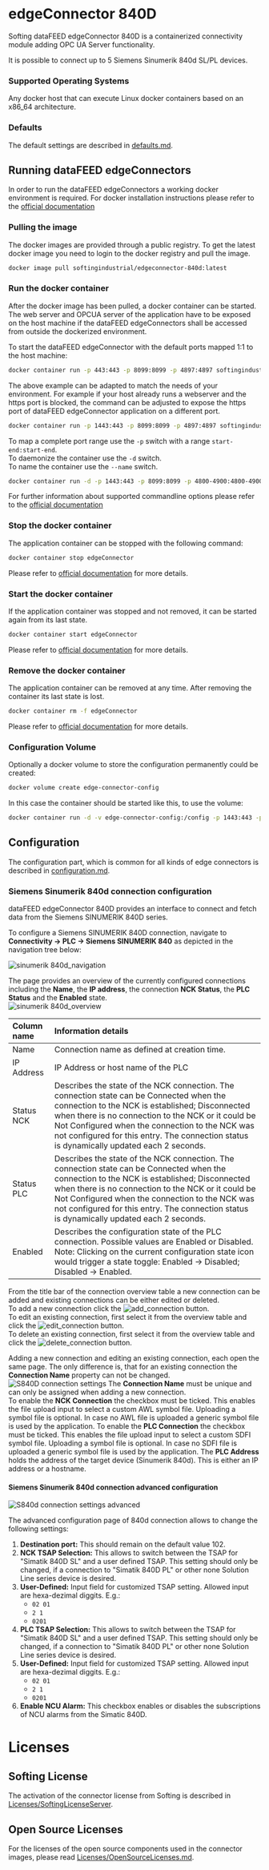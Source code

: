 # edgeConnector 840D

Softing dataFEED edgeConnector 840D is a containerized connectivity module adding OPC UA Server functionality.

It is possible to connect up to 5 Siemens Sinumerik 840d SL/PL devices.

### Supported Operating Systems

Any docker host that can execute Linux docker containers based on an x86_64 architecture.

### Defaults

The default settings are described in [defaults.md](../common/defaults.md).

## Running dataFEED edgeConnectors

In order to run the dataFEED edgeConnectors a working docker environment is required.
For docker installation instructions please refer to the [official documentation](https://docs.docker.com/install/)

### Pulling the image

The docker images are provided through a public registry.
To get the latest docker image you need to login to the docker registry and pull the image.
```bash
docker image pull softingindustrial/edgeconnector-840d:latest
```

### Run the docker container

After the docker image has been pulled, a docker container can be started.
The web server and OPCUA server of the application have to be exposed on the host machine if the dataFEED edgeConnectors shall be accessed from outside the dockerized environment.

To start the dataFEED edgeConnector with the default ports mapped 1:1 to the host machine:
```bash
docker container run -p 443:443 -p 8099:8099 -p 4897:4897 softingindustrial/edgeconnector-840d
```
The above example can be adapted to match the needs of your environment. For example if your host already runs a webserver and the https port is blocked, the command can be adjusted to expose the https port of dataFEED edgeConnector application on a different port.

```bash
docker container run -p 1443:443 -p 8099:8099 -p 4897:4897 softingindustrial/edgeconnector-840d
```
To map a complete port range use the `-p` switch with a range `start-end:start-end`.  
To daemonize the container use the `-d` switch.  
To name the container use the `--name` switch.  
```bash
docker container run -d -p 1443:443 -p 8099:8099 -p 4800-4900:4800-4900 --name edgeConnector softingindustrial/edgeconnector-840d
```
For further information about supported commandline options please refer to the [official documentation](https://docs.docker.com/engine/reference/commandline/run/)

### Stop the docker container

The application container can be stopped with the following command:
```bash
docker container stop edgeConnector
```
Please refer to [official documentation](https://docs.docker.com/engine/reference/commandline/container_stop/) for more details.

### Start the docker container
If the application container was stopped and not removed, it can be started again from its last state.
```bash
docker container start edgeConnector
```
Please refer to [official documentation](https://docs.docker.com/engine/reference/commandline/container_start/) for more details.


### Remove the docker container

The application container can be removed at any time. After removing the container its last state is lost.
```bash
docker container rm -f edgeConnector
```
Please refer to [official documentation](https://docs.docker.com/engine/reference/commandline/container_rm/) for more details.

### Configuration Volume

Optionally a docker volume to store the configuration permanently could be created:

```bash
docker volume create edge-connector-config
```

In this case the container should be started like this, to use the volume:

```bash
docker container run -d -v edge-connector-config:/config -p 1443:443 -p 8099:8099 -p 4800-4900:4800-4900 --name edgeConnector softingindustrial/edgeconnector-840d
```

## Configuration

The configuration part, which is common for all kinds of edge connectors is described in [configuration.md](../common/configuration.md).

### Siemens Sinumerik 840d connection configuration

dataFEED edgeConnector 840D provides an interface to connect and fetch data from the Siemens SINUMERIK 840D series.

To configure a Siemens SINUMERIK 840D connection, navigate to **Connectivity -> PLC -> Siemens SINUMERIK 840** as depicted in the navigation tree below:

![sinumerik 840d_navigation](../documentation_pics/s840d_navigation.png)

The page provides an overview of the currently configured connections including the **Name**, the **IP address**, the connection **NCK Status**, the **PLC Status** and the **Enabled** state.  
![sinumerik 840d_overview](../documentation_pics/s840d_overview.png)  


| Column name | Information details |
| :-- | :-- |
| Name | Connection name as defined at creation time. |
| IP Address | IP Address or host name of the PLC |
| Status NCK | Describes the state of the NCK connection. The connection state can be Connected when the connection to the NCK is established; Disconnected when there is no connection to the NCK or it could be Not Configured when the connection to the NCK was not configured for this entry. The connection status is dynamically updated each 2 seconds. |
| Status PLC | Describes the state of the NCK connection. The connection state can be Connected when the connection to the NCK is established; Disconnected when there is no connection to the NCK or it could be Not Configured when the connection to the NCK was not configured for this entry. The connection status is dynamically updated each 2 seconds. |
| Enabled | Describes the configuration state of the PLC connection. Possible values are Enabled or Disabled. Note: Clicking on the current configuration state icon would trigger a state toggle: Enabled -> Disabled; Disabled -> Enabled. |

From the title bar of the connection overview table a new connection can be added and existing connections can be either edited or deleted.  
To add a new connection click the ![add_connection](../documentation_pics/add_connection.png) button.  
To edit an existing connection, first select it from the overview table and click the ![edit_connection](../documentation_pics/edit_connection.png) button.  
To delete an existing connection, first select it from the overview table and click the ![delete_connection](../documentation_pics/delete_connection.png) button.  

Adding a new connection and editing an existing connection, each open the same page. The only difference is, that for an existing connection the **Connection Name** property can not be changed.
![S840D connection settings](../documentation_pics/s840d_connection_settings_basic.png)
The **Connection Name** must be unique and can only be assigned when adding a new connection.  
To enable the **NCK Connection** the checkbox must be ticked. This enables the file upload input to select a custom AWL symbol file. Uploading a symbol file is optional. In case no AWL file is uploaded a generic symbol file is used by the application.
To enable the **PLC Connection** the checkbox must be ticked. This enables the file upload input to select a custom SDFI symbol file. Uploading a symbol file is optional. In case no SDFI file is uploaded a generic symbol file is used by the application.
The **PLC Address** holds the address of the target device (Sinumerik 840d). This is either an IP address or a hostname.  

#### Siemens Sinumerik 840d connection advanced configuration

![S840d connection settings advanced](../documentation_pics/s840d_connection_settings_advanced.png)

The advanced configuration page of 840d connection allows to change the following settings:

  1. **Destination port:** This should remain on the default value 102.
  2. **NCK TSAP Selection:** This allows to switch between the TSAP for "Simatik 840D SL" and a user defined TSAP.
      This setting should only be changed, if a connection to "Simatik 840D PL" or other none Solution Line series device is desired.
  3. **User-Defined:** Input field for customized TSAP setting. Allowed input are hexa-dezimal diggits. E.g.:
     - `02 01`
	 - `2 1`
	 - `0201`
  4. **PLC TSAP Selection:** This allows to switch between the TSAP for "Simatik 840D SL" and a user defined TSAP.
      This setting should only be changed, if a connection to "Simatik 840D PL" or other none Solution Line series device is desired.
  5. **User-Defined:** Input field for customized TSAP setting. Allowed input are hexa-dezimal diggits. E.g.:
     - `02 01`
	 - `2 1`
	 - `0201`
  6. **Enable NCU Alarm:** This checkbox enables or disables the subscriptions of NCU alarms from the Simatic 840D.

# Licenses

## Softing License

The activation of the connector license from Softing is described in [Licenses/SoftingLicenseServer](../Licenses/SoftingLicenseServer/README.md).

## Open Source Licenses

For the licenses of the open source components used in the connector images, please read [Licenses/OpenSourceLicenses.md](../Licenses/OpenSourceLicenses.md).
